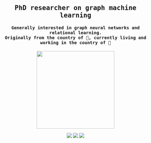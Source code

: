 <h2 align="center"><samp> PhD researcher on graph machine learning </samp></h2>
<h4 align="center"><samp> Generally interested in graph neural networks and relational learning. </br> Originally from the country of 🍕, currently living and working in the country of 🥨 </samp></h4>

<p align="center">
  <img width="250" src="https://media.giphy.com/media/rSwofXqoQxixeJ3mW8/giphy.gif">
</p>

<p align="center">
<a href= "https://guerrantif.github.io"><img src="https://img.icons8.com/material-outlined/32/domain.png"/></a>
<a href= "https://scholar.google.com/citations?user=uekwkvYAAAAJ&hl=en"><img src="https://img.icons8.com/material-outlined/32/google-scholar.png"/></a>
<a href= "https://twitter.com/guerrantif"><img src="https://img.icons8.com/material-outlined/32/twitterx--v2.png"/></a>
</p>

<!--<p align="center"><samp>
Check out my repos ⬇️  
  </samp>
</p> -->

<!-- ![](https://visitor-badge.glitch.me/badge?page_id=ari-hacks.ari-hacks)
 -->
<!--
**ari-hacks/ari-hacks** is a ✨ _special_ ✨ repository because its `README.md` (this file) appears on your GitHub profile.

Here are some ideas to get you started:

- 🔭 I’m currently working on ...
- 🌱 I’m currently learning ...
- 👯 I’m looking to collaborate on ...
- 🤔 I’m looking for help with ...
- 💬 Ask me about ...
- 📫 How to reach me: ...
- 😄 Pronouns: ...
- ⚡ Fun fact: ...
-->
